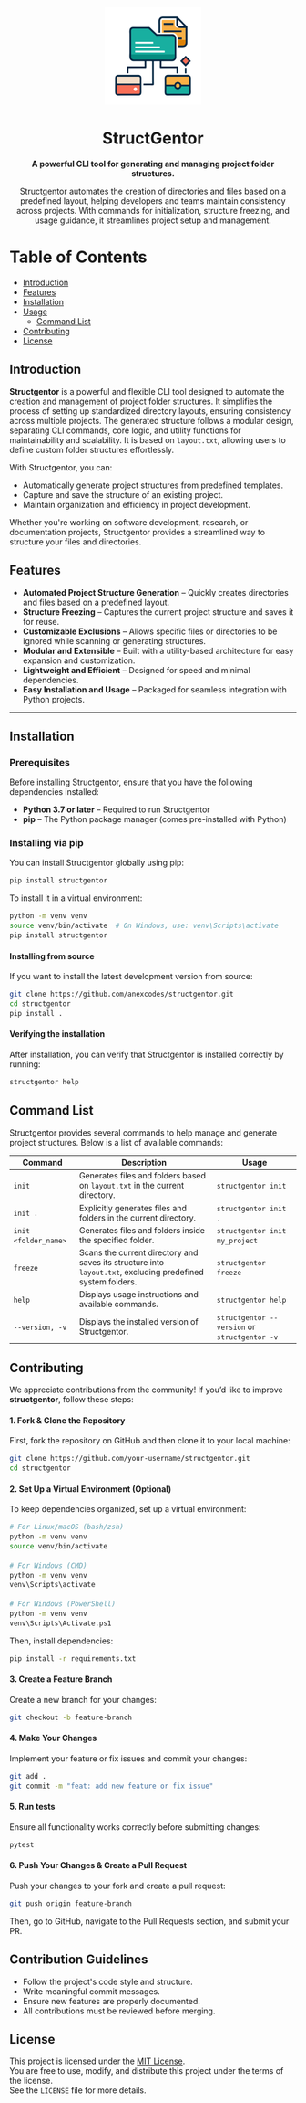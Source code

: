 <div align="center">
  <img src="./branding/logo/primary/structgentor_logo.svg" alt="Structgentor Logo" width="170">
  <h1>StructGentor</h1>
  
  <p>
    <strong>A powerful CLI tool for generating and managing project folder structures.</strong>
  </p>

  <p>
  Structgentor automates the creation of directories and files based on a predefined layout, 
  helping developers and teams maintain consistency across projects.  
  With commands for initialization, structure freezing, and usage guidance, it streamlines project setup and management.
  </p>
</div>

# Table of Contents

- [Introduction](#introduction)
- [Features](#features)
- [Installation](#installation)
- [Usage](#usage)
  - [Command List](#command-list)
- [Contributing](#contributing)
- [License](#license)

## Introduction

**Structgentor** is a powerful and flexible CLI tool designed to automate the creation and management of project folder structures. It simplifies the process of setting up standardized directory layouts, ensuring consistency across multiple projects. The generated structure follows a modular design, separating CLI commands, core logic, and utility functions for maintainability and scalability. It is based on `layout.txt`, allowing users to define custom folder structures effortlessly.

With Structgentor, you can:

- Automatically generate project structures from predefined templates.
- Capture and save the structure of an existing project.
- Maintain organization and efficiency in project development.

Whether you're working on software development, research, or documentation projects, Structgentor provides a streamlined way to structure your files and directories.

## Features

- **Automated Project Structure Generation** – Quickly creates directories and files based on a predefined layout.
- **Structure Freezing** – Captures the current project structure and saves it for reuse.
- **Customizable Exclusions** – Allows specific files or directories to be ignored while scanning or generating structures.
- **Modular and Extensible** – Built with a utility-based architecture for easy expansion and customization.
- **Lightweight and Efficient** – Designed for speed and minimal dependencies.
- **Easy Installation and Usage** – Packaged for seamless integration with Python projects.

---

## Installation

### Prerequisites

Before installing Structgentor, ensure that you have the following dependencies installed:

- **Python 3.7 or later** – Required to run Structgentor
- **pip** – The Python package manager (comes pre-installed with Python)

### Installing via pip

You can install Structgentor globally using pip:

```sh
pip install structgentor
```

To install it in a virtual environment:

```sh
python -m venv venv
source venv/bin/activate  # On Windows, use: venv\Scripts\activate
pip install structgentor
```

#### Installing from source

If you want to install the latest development version from source:

```sh
git clone https://github.com/anexcodes/structgentor.git
cd structgentor
pip install .
```

#### Verifying the installation

After installation, you can verify that Structgentor is installed correctly by running:

```sh
structgentor help
```

## Command List

Structgentor provides several commands to help manage and generate project structures. Below is a list of available commands:

| Command              | Description                                                                                                 | Usage                                         |
| -------------------- | ----------------------------------------------------------------------------------------------------------- | --------------------------------------------- |
| `init`               | Generates files and folders based on `layout.txt` in the current directory.                                 | `structgentor init`                           |
| `init .`             | Explicitly generates files and folders in the current directory.                                            | `structgentor init .`                         |
| `init <folder_name>` | Generates files and folders inside the specified folder.                                                    | `structgentor init my_project`                |
| `freeze`             | Scans the current directory and saves its structure into `layout.txt`, excluding predefined system folders. | `structgentor freeze`                         |
| `help`               | Displays usage instructions and available commands.                                                         | `structgentor help`                           |
| `--version, -v`      | Displays the installed version of Structgentor.                                                             | `structgentor --version` or `structgentor -v` |

## Contributing

We appreciate contributions from the community! If you’d like to improve **structgentor**, follow these steps:

#### 1. Fork & Clone the Repository

First, fork the repository on GitHub and then clone it to your local machine:

```sh
git clone https://github.com/your-username/structgentor.git
cd structgentor
```

#### 2. Set Up a Virtual Environment (Optional)

To keep dependencies organized, set up a virtual environment:

```sh
# For Linux/macOS (bash/zsh)
python -m venv venv
source venv/bin/activate

# For Windows (CMD)
python -m venv venv
venv\Scripts\activate

# For Windows (PowerShell)
python -m venv venv
venv\Scripts\Activate.ps1
```

Then, install dependencies:

```sh
pip install -r requirements.txt
```

#### 3. Create a Feature Branch

Create a new branch for your changes:

```sh
git checkout -b feature-branch
```

#### 4. Make Your Changes

Implement your feature or fix issues and commit your changes:

```sh
git add .
git commit -m "feat: add new feature or fix issue"
```

#### 5. Run tests

Ensure all functionality works correctly before submitting changes:

```sh
pytest
```

#### 6. Push Your Changes & Create a Pull Request

Push your changes to your fork and create a pull request:

```sh
git push origin feature-branch
```

Then, go to GitHub, navigate to the Pull Requests section, and submit your PR.

## Contribution Guidelines

- Follow the project's code style and structure.
- Write meaningful commit messages.
- Ensure new features are properly documented.
- All contributions must be reviewed before merging.

## License

This project is licensed under the [MIT License](LICENSE).  
You are free to use, modify, and distribute this project under the terms of the license.  
See the `LICENSE` file for more details.
